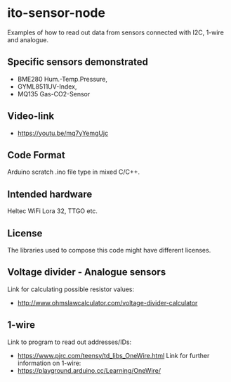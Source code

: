 # ito-sensor-node
Examples of how to read out data from sensors connected with I2C, 1-wire and analogue.

## Specific sensors demonstrated
* BME280 Hum.-Temp.Pressure, 
* GYML8511UV-Index, 
* MQ135 Gas-CO2-Sensor

## Video-link
* https://youtu.be/mq7yYemgUjc

## Code Format
Arduino scratch .ino file type in mixed C/C++.

## Intended hardware
Heltec WiFi Lora 32, TTGO etc.

## License
The libraries used to compose this code might have different licenses.

## Voltage divider - Analogue sensors
Link for calculating possible resistor values: 
* http://www.ohmslawcalculator.com/voltage-divider-calculator

## 1-wire
Link to program to read out addresses/IDs:
 * https://www.pjrc.com/teensy/td_libs_OneWire.html
Link for further information on 1-wire:
 * https://playground.arduino.cc/Learning/OneWire/
 
